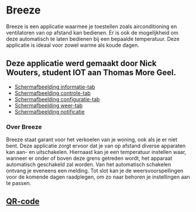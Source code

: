 # Breeze

Breeze is een applicatie waarmee je toestellen zoals airconditioning en ventilatoren van op afstand kan bedienen. Er is ook de mogelijkheid om deze automatisch te laten bedienen bij een bepaalde temperatuur.
Deze applicatie is ideaal voor zowel warme als koude dagen.

## Deze applicatie werd gemaakt door Nick Wouters, student IOT aan Thomas More Geel.

- [Schermafbeelding informatie-tab](/Images/informatie.jpg)
- [Schermafbeelding controle-tab](/Images/controle.jpg)
- [Schermafbeelding configuratie-tab](/Images/configuratie.jpg)
- [Schermafbeelding weer-tab](/Images/weer.jpg)
- [Schermafbeelding notificatie](/Images/notificatie.jpg)

### Over Breeze

Breeze staat garant voor het verkoelen van je woning, ook als je er niet bent. Deze applicatie zorgt ervoor dat je van op afstand diverse apparaten kan aan- en uitschakelen.
Hiernaast kan je een temperatuur instellen waar, wanneer er onder of boven deze grens getreden wordt, het apparaat automatisch geschakeld zal worden. Van het automatisch schakelen ontvang je eveneens een melding.
Tot slot kan je de weersvoorspellingen voor de komende dagen raadplegen, om zo naar behoren je instellingen aan te passen.

## [QR-code](/Images/qr-code.png)
